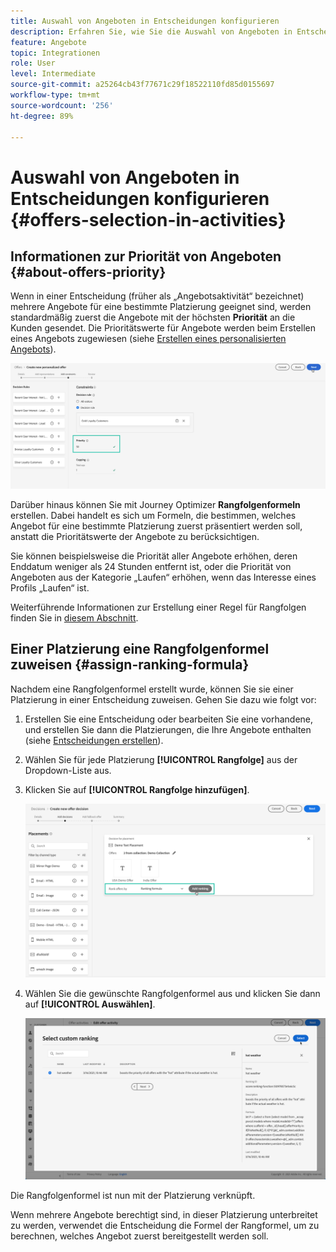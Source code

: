 ```yaml
---
title: Auswahl von Angeboten in Entscheidungen konfigurieren
description: Erfahren Sie, wie Sie die Auswahl von Angeboten in Entscheidungen verwalten.
feature: Angebote
topic: Integrationen
role: User
level: Intermediate
source-git-commit: a25264cb43f77671c29f18522110fd85d0155697
workflow-type: tm+mt
source-wordcount: '256'
ht-degree: 89%

---
```


# Auswahl von Angeboten in Entscheidungen konfigurieren {#offers-selection-in-activities}

## Informationen zur Priorität von Angeboten {#about-offers-priority}

Wenn in einer Entscheidung (früher als „Angebotsaktivität“ bezeichnet) mehrere Angebote für eine bestimmte Platzierung geeignet sind, werden standardmäßig zuerst die Angebote mit der höchsten **Priorität** an die Kunden gesendet. Die Prioritätswerte für Angebote werden beim Erstellen eines Angebots zugewiesen (siehe [Erstellen eines personalisierten Angebots](../offer-library/creating-personalized-offers.md)).

![](../../assets/offer-priority.png)

Darüber hinaus können Sie mit Journey Optimizer **Rangfolgenformeln** erstellen. Dabei handelt es sich um Formeln, die bestimmen, welches Angebot für eine bestimmte Platzierung zuerst präsentiert werden soll, anstatt die Prioritätswerte der Angebote zu berücksichtigen.

Sie können beispielsweise die Priorität aller Angebote erhöhen, deren Enddatum weniger als 24 Stunden entfernt ist, oder die Priorität von Angeboten aus der Kategorie „Laufen“ erhöhen, wenn das Interesse eines Profils „Laufen“ ist.

Weiterführende Informationen zur Erstellung einer Regel für Rangfolgen finden Sie in [diesem Abschnitt](../offer-library/create-ranking-formulas.md).

## Einer Platzierung eine Rangfolgenformel zuweisen {#assign-ranking-formula}

Nachdem eine Rangfolgenformel erstellt wurde, können Sie sie einer Platzierung in einer Entscheidung zuweisen. Gehen Sie dazu wie folgt vor:

1. Erstellen Sie eine Entscheidung oder bearbeiten Sie eine vorhandene, und erstellen Sie dann die Platzierungen, die Ihre Angebote enthalten (siehe [Entscheidungen erstellen](../offer-activities/create-offer-activities.md)).

1. Wählen Sie für jede Platzierung **[!UICONTROL Rangfolge]** aus der Dropdown-Liste aus.

1. Klicken Sie auf **[!UICONTROL Rangfolge hinzufügen]**.

   ![](../../assets/offer-activity-ranking.png)

1. Wählen Sie die gewünschte Rangfolgenformel aus und klicken Sie dann auf **[!UICONTROL Auswählen]**.

   ![](../../assets/ranking-selection.png)

Die Rangfolgenformel ist nun mit der Platzierung verknüpft.

Wenn mehrere Angebote berechtigt sind, in dieser Platzierung unterbreitet zu werden, verwendet die Entscheidung die Formel der Rangformel, um zu berechnen, welches Angebot zuerst bereitgestellt werden soll.
